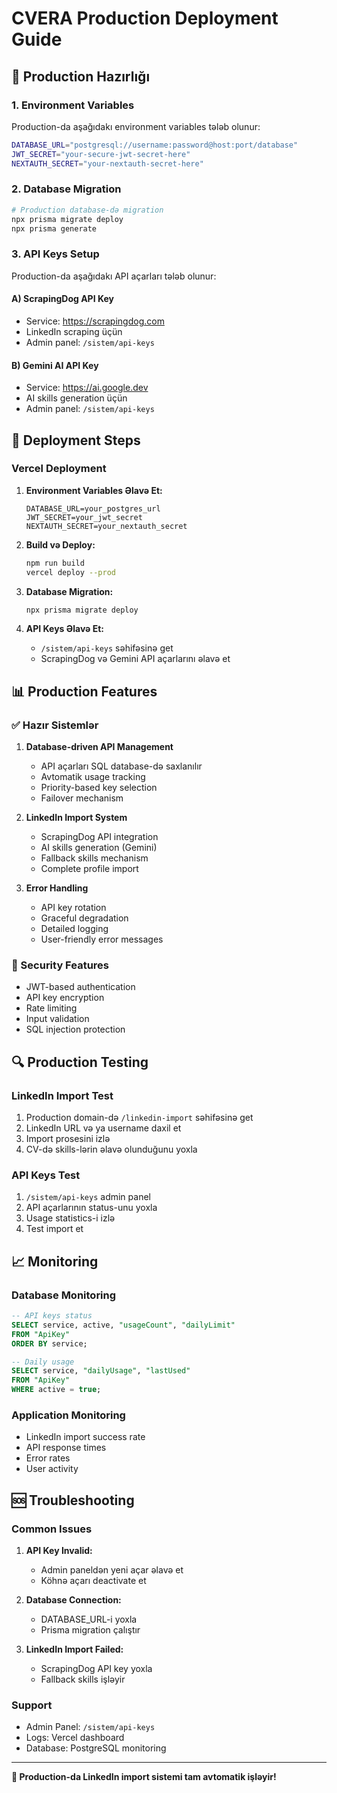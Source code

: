 # CVERA Production Deployment Guide

## 🚀 Production Hazırlığı

### 1. Environment Variables
Production-da aşağıdakı environment variables tələb olunur:

```bash
DATABASE_URL="postgresql://username:password@host:port/database"
JWT_SECRET="your-secure-jwt-secret-here"
NEXTAUTH_SECRET="your-nextauth-secret-here"
```

### 2. Database Migration
```bash
# Production database-də migration
npx prisma migrate deploy
npx prisma generate
```

### 3. API Keys Setup
Production-da aşağıdakı API açarları tələb olunur:

#### A) ScrapingDog API Key
- Service: https://scrapingdog.com
- LinkedIn scraping üçün
- Admin panel: `/sistem/api-keys`

#### B) Gemini AI API Key  
- Service: https://ai.google.dev
- AI skills generation üçün
- Admin panel: `/sistem/api-keys`

## 🔧 Deployment Steps

### Vercel Deployment
1. **Environment Variables Əlavə Et:**
   ```
   DATABASE_URL=your_postgres_url
   JWT_SECRET=your_jwt_secret
   NEXTAUTH_SECRET=your_nextauth_secret
   ```

2. **Build və Deploy:**
   ```bash
   npm run build
   vercel deploy --prod
   ```

3. **Database Migration:**
   ```bash
   npx prisma migrate deploy
   ```

4. **API Keys Əlavə Et:**
   - `/sistem/api-keys` səhifəsinə get
   - ScrapingDog və Gemini API açarlarını əlavə et

## 📊 Production Features

### ✅ Hazır Sistemlər
1. **Database-driven API Management**
   - API açarları SQL database-də saxlanılır
   - Avtomatik usage tracking
   - Priority-based key selection
   - Failover mechanism

2. **LinkedIn Import System**
   - ScrapingDog API integration
   - AI skills generation (Gemini)
   - Fallback skills mechanism
   - Complete profile import

3. **Error Handling**
   - API key rotation
   - Graceful degradation
   - Detailed logging
   - User-friendly error messages

### 🔐 Security Features
- JWT-based authentication
- API key encryption
- Rate limiting
- Input validation
- SQL injection protection

## 🔍 Production Testing

### LinkedIn Import Test
1. Production domain-də `/linkedin-import` səhifəsinə get
2. LinkedIn URL və ya username daxil et
3. Import prosesini izlə
4. CV-də skills-lərin əlavə olunduğunu yoxla

### API Keys Test
1. `/sistem/api-keys` admin panel
2. API açarlarının status-unu yoxla
3. Usage statistics-i izlə
4. Test import et

## 📈 Monitoring

### Database Monitoring
```sql
-- API keys status
SELECT service, active, "usageCount", "dailyLimit" 
FROM "ApiKey" 
ORDER BY service;

-- Daily usage
SELECT service, "dailyUsage", "lastUsed"
FROM "ApiKey"
WHERE active = true;
```

### Application Monitoring
- LinkedIn import success rate
- API response times
- Error rates
- User activity

## 🆘 Troubleshooting

### Common Issues
1. **API Key Invalid:**
   - Admin paneldən yeni açar əlavə et
   - Köhnə açarı deactivate et

2. **Database Connection:**
   - DATABASE_URL-i yoxla
   - Prisma migration çalıştır

3. **LinkedIn Import Failed:**
   - ScrapingDog API key yoxla
   - Fallback skills işləyir

### Support
- Admin Panel: `/sistem/api-keys`
- Logs: Vercel dashboard
- Database: PostgreSQL monitoring

---

**🎉 Production-da LinkedIn import sistemi tam avtomatik işləyir!**
